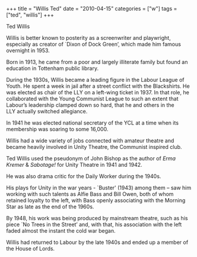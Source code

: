 +++
title = "Willis Ted"
date = "2010-04-15"
categories = ["w"]
tags = ["ted", "willis"]
+++

Ted Willis

Willis is better known to posterity as a screenwriter and playwright, especially as creator of \`Dixon of Dock Green’, which made him famous overnight in 1953.

Born in 1913, he came from a poor and largely illiterate family but found an education in Tottenham public library.

During the 1930s, Willis became a leading figure in the Labour League of Youth. He spent a week in jail after a street conflict with the Blackshirts. He was elected as chair of the LLY on a left-wing ticket in 1937. In that role, he collaborated with the Young Communist League to such an extent that Labour’s leadership clamped down so hard, that he and others in the LLY actually switched allegiance.

In 1941 he was elected national secretary of the YCL at a time when its membership was soaring to some 16,000. 

Willis had a wide variety of jobs connected with amateur theatre and became heavily involved in Unity Theatre, the Communist inspired club.

Ted Willis used the pseudonym of John Bishop as the author of _Erma Kremer_ & _Sabotage!_ for Unity Theatre in 1941 and 1942.

He was also drama critic for the Daily Worker during the 1940s.

His plays for Unity in the war years - \`Buster' (1943) among them – saw him working with such talents as Alfie Bass and Bill Owen, both of whom retained loyalty to the left, with Bass openly associating with the Morning Star as late as the end of the 1960s.

By 1948, his work was being produced by mainstream theatre, such as his piece \`No Trees in the Street’ and, with that, his association with the left faded almost the instant the cold war began.

Willis had returned to Labour by the late 1940s and ended up a member of the House of Lords.
